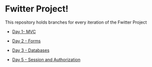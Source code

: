# Fwitter Project!

This repository holds branches for every iteration of the Fwitter Project

- [Day 1- MVC]()

- [Day 2 - Forms]()

- [Day 3 - Databases]()

- [Day 5 - Session and Authorization]()

